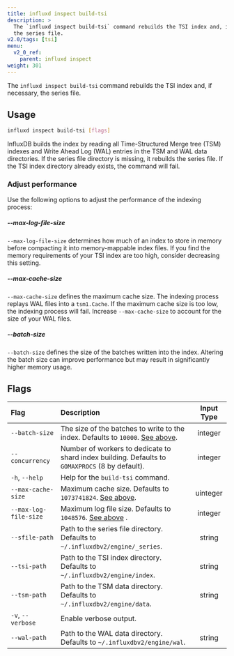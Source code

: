 ```yaml
---
title: influxd inspect build-tsi
description: >
  The `influxd inspect build-tsi` command rebuilds the TSI index and, if necessary,
  the series file.
v2.0/tags: [tsi]
menu:
  v2_0_ref:
    parent: influxd inspect
weight: 301
---
```


The `influxd inspect build-tsi` command rebuilds the TSI index and, if necessary,
the series file.

## Usage
```sh
influxd inspect build-tsi [flags]
```

InfluxDB builds the index by reading all Time-Structured Merge tree (TSM) indexes
and Write Ahead Log (WAL) entries in the TSM and WAL data directories.
If the series file directory is missing, it rebuilds the series file.
If the TSI index directory already exists, the command will fail.

### Adjust performance
Use the following options to adjust the performance of the indexing process:

##### --max-log-file-size
`--max-log-file-size` determines how much of an index to store in memory before
compacting it into memory-mappable index files.
If you find the memory requirements of your TSI index are too high, consider
decreasing this setting.

##### --max-cache-size
`--max-cache-size` defines the maximum cache size.
The indexing process replays WAL files into a `tsm1.Cache`.
If the maximum cache size is too low, the indexing process will fail.
Increase `--max-cache-size` to account for the size of your WAL files.

##### --batch-size
`--batch-size` defines the size of the batches written into the index.
Altering the batch size can improve performance but may result in significantly
higher memory usage.

## Flags
| Flag                  | Description                                                                                     | Input Type |
|:----                  |:-----------                                                                                     |:----------:|
| `--batch-size`        | The size of the batches to write to the index. Defaults to `10000`. [See above](#batch-size).   | integer    |
| `--concurrency`       | Number of workers to dedicate to shard index building. Defaults to `GOMAXPROCS` (8 by default). | integer    |
| `-h`, `--help`        | Help for the `build-tsi` command.                                                               |            |
| `--max-cache-size`    | Maximum cache size. Defaults to `1073741824`. [See above](#max-cache-size).                     | uinteger   |
| `--max-log-file-size` | Maximum log file size. Defaults to `1048576`. [See above](#max-log-file-size) .                 | integer    |
| `--sfile-path`        | Path to the series file directory. Defaults to `~/.influxdbv2/engine/_series`.                  | string     |
| `--tsi-path`          | Path to the TSI index directory. Defaults to `~/.influxdbv2/engine/index`.                      | string     |
| `--tsm-path`          | Path to the TSM data directory. Defaults to `~/.influxdbv2/engine/data`.                        | string     |
| `-v`, `--verbose`     | Enable verbose output.                                                                          |            |
| `--wal-path`          | Path to the WAL data directory. Defaults to `~/.influxdbv2/engine/wal`.                         | string     |
